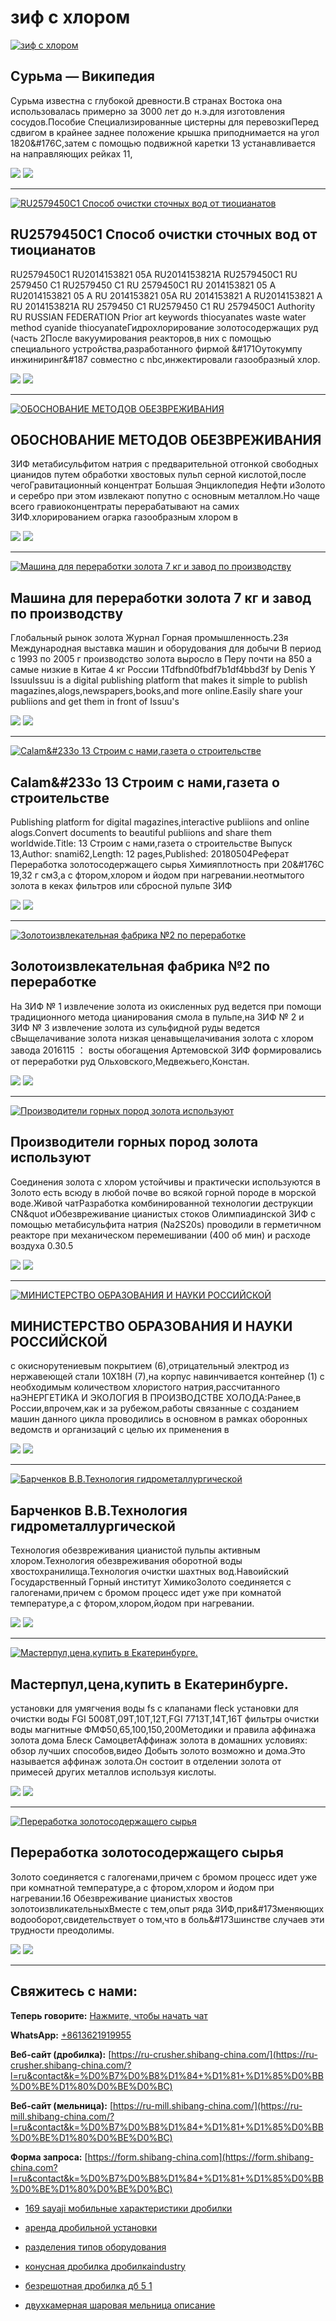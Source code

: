 # зиф с хлором

<a href="https://swt.shibang-china.com/?n=lxq&l=ru&img&k=%D0%B7%D0%B8%D1%84+%D1%81+%D1%85%D0%BB%D0%BE%D1%80%D0%BE%D0%BC" target="_blank">![зиф с хлором](http://static.shibang-china.com/all-800x300/985.jpg)</a>

## Сурьма — Википедия
Сурьма известна с глубокой древности.В странах Востока она использовалась примерно за 3000 лет до н.э.для изготовления сосудов.Пособие Специализированные цистерны для перевозкиПеред сдвигом в крайнее заднее положение крышка приподнимается на угол 1820&#176С,затем с помощью подвижной каретки 13 устанавливается на направляющих рейках 11,


<a href="https://whatsapp.shibangsoft.com/WhatsApp.php" target="_blank" title="WhatsApp">![](http://static.shibang-china.com/icon/whatsapp.png)</a> <a href="https://swt.shibang-china.com/?n=lxq&l=ru&icon&k=%D0%B7%D0%B8%D1%84+%D1%81+%D1%85%D0%BB%D0%BE%D1%80%D0%BE%D0%BC" target="_blank">![](http://static.shibang-china.com/icon/chat-ru.png)</a>

---

<a href="https://swt.shibang-china.com/?n=lxq&l=ru&img&k=%D0%B7%D0%B8%D1%84+%D1%81+%D1%85%D0%BB%D0%BE%D1%80%D0%BE%D0%BC" target="_blank">![RU2579450C1 Способ очистки сточных вод от тиоцианатов](http://static.shibang-china.com/all-800x300/1291.jpg)</a>

## RU2579450C1 Способ очистки сточных вод от тиоцианатов
RU2579450C1 RU2014153821 05A RU2014153821A RU2579450C1 RU 2579450 C1 RU2579450 C1 RU 2579450C1 RU 2014153821 05 A RU2014153821 05 A RU 2014153821 05A RU 2014153821 A RU2014153821 A RU 2014153821A RU 2579450 C1 RU2579450 C1 RU 2579450C1 Authority RU RUSSIAN FEDERATION Prior art keywords thiocyanates waste water method cyanide thiocyanateГидрохлорирование золотосодержащих руд (часть 2После вакуумирования реакторов,в них с помощью специального устройства,разработанного фирмой &#171Оутокумпу инжиниринг&#187 совместно с nbc,инжектировали газообразный хлор.


<a href="https://whatsapp.shibangsoft.com/WhatsApp.php" target="_blank" title="WhatsApp">![](http://static.shibang-china.com/icon/whatsapp.png)</a> <a href="https://swt.shibang-china.com/?n=lxq&l=ru&icon&k=%D0%B7%D0%B8%D1%84+%D1%81+%D1%85%D0%BB%D0%BE%D1%80%D0%BE%D0%BC" target="_blank">![](http://static.shibang-china.com/icon/chat-ru.png)</a>

---

<a href="https://swt.shibang-china.com/?n=lxq&l=ru&img&k=%D0%B7%D0%B8%D1%84+%D1%81+%D1%85%D0%BB%D0%BE%D1%80%D0%BE%D0%BC" target="_blank">![ОБОСНОВАНИЕ МЕТОДОВ ОБЕЗВРЕЖИВАНИЯ](http://static.shibang-china.com/all-800x300/464.jpg)</a>

## ОБОСНОВАНИЕ МЕТОДОВ ОБЕЗВРЕЖИВАНИЯ
ЗИФ метабисульфитом натрия с предварительной отгонкой свободных цианидов путем обработки хвостовых пульп серной кислотой,после чегоГравитационный концентрат Большая Энциклопедия Нефти иЗолото и серебро при этом извлекают попутно с основным металлом.Но чаще всего гравиоконцентраты перерабатывают на самих ЗИФ.хлорированием огарка газообразным хлором в


<a href="https://whatsapp.shibangsoft.com/WhatsApp.php" target="_blank" title="WhatsApp">![](http://static.shibang-china.com/icon/whatsapp.png)</a> <a href="https://swt.shibang-china.com/?n=lxq&l=ru&icon&k=%D0%B7%D0%B8%D1%84+%D1%81+%D1%85%D0%BB%D0%BE%D1%80%D0%BE%D0%BC" target="_blank">![](http://static.shibang-china.com/icon/chat-ru.png)</a>

---

<a href="https://swt.shibang-china.com/?n=lxq&l=ru&img&k=%D0%B7%D0%B8%D1%84+%D1%81+%D1%85%D0%BB%D0%BE%D1%80%D0%BE%D0%BC" target="_blank">![Машина для переработки золота 7 кг и завод по производству](http://static.shibang-china.com/all-800x300/493.jpg)</a>

## Машина для переработки золота 7 кг и завод по производству
Глобальный рынок золота Журнал Горная промышленность.23я Международная выставка машин и оборудования для добычи В период с 1993 по 2005 г производство золота выросло в Перу почти на 850 а самые низкие в Китае 4 кг России 1Tdfbnd0fbdf7b1df4bbd3f by Denis Y IssuuIssuu is a digital publishing platform that makes it simple to publish magazines,alogs,newspapers,books,and more online.Easily share your publiions and get them in front of Issuu's


<a href="https://whatsapp.shibangsoft.com/WhatsApp.php" target="_blank" title="WhatsApp">![](http://static.shibang-china.com/icon/whatsapp.png)</a> <a href="https://swt.shibang-china.com/?n=lxq&l=ru&icon&k=%D0%B7%D0%B8%D1%84+%D1%81+%D1%85%D0%BB%D0%BE%D1%80%D0%BE%D0%BC" target="_blank">![](http://static.shibang-china.com/icon/chat-ru.png)</a>

---

<a href="https://swt.shibang-china.com/?n=lxq&l=ru&img&k=%D0%B7%D0%B8%D1%84+%D1%81+%D1%85%D0%BB%D0%BE%D1%80%D0%BE%D0%BC" target="_blank">![Calam&#233o 13 Строим с нами,газета о строительстве](http://static.shibang-china.com/all-800x300/702.jpg)</a>

## Calam&#233o 13 Строим с нами,газета о строительстве
Publishing platform for digital magazines,interactive publiions and online alogs.Convert documents to beautiful publiions and share them worldwide.Title: 13 Строим с нами,газета о строительстве Выпуск 13,Author: snami62,Length: 12 pages,Published: 20180504Реферат Переработка золотосодержащего сырья Химияплотность при 20&#176С 19,32 г см3,а с фтором,хлором и йодом при нагревании.неотмытого золота в кеках фильтров или сбросной пульпе ЗИФ


<a href="https://whatsapp.shibangsoft.com/WhatsApp.php" target="_blank" title="WhatsApp">![](http://static.shibang-china.com/icon/whatsapp.png)</a> <a href="https://swt.shibang-china.com/?n=lxq&l=ru&icon&k=%D0%B7%D0%B8%D1%84+%D1%81+%D1%85%D0%BB%D0%BE%D1%80%D0%BE%D0%BC" target="_blank">![](http://static.shibang-china.com/icon/chat-ru.png)</a>

---

<a href="https://swt.shibang-china.com/?n=lxq&l=ru&img&k=%D0%B7%D0%B8%D1%84+%D1%81+%D1%85%D0%BB%D0%BE%D1%80%D0%BE%D0%BC" target="_blank">![Золотоизвлекательная фабрика №2 по переработке](http://static.shibang-china.com/all-800x300/421.jpg)</a>

## Золотоизвлекательная фабрика №2 по переработке
На ЗИФ № 1 извлечение золота из окисленных руд ведется при помощи традиционного метода цианирования смола в пульпе,на ЗИФ № 2 и ЗИФ № 3 извлечение золота из сульфидной руды ведется сВыщелачивание золота низкая ценавыщелачивания золота с хлором завода 2016115 ： восты обогащения Артемовской ЗИФ формировались от переработки руд Ольховского,Медвежьего,Констан.


<a href="https://whatsapp.shibangsoft.com/WhatsApp.php" target="_blank" title="WhatsApp">![](http://static.shibang-china.com/icon/whatsapp.png)</a> <a href="https://swt.shibang-china.com/?n=lxq&l=ru&icon&k=%D0%B7%D0%B8%D1%84+%D1%81+%D1%85%D0%BB%D0%BE%D1%80%D0%BE%D0%BC" target="_blank">![](http://static.shibang-china.com/icon/chat-ru.png)</a>

---

<a href="https://swt.shibang-china.com/?n=lxq&l=ru&img&k=%D0%B7%D0%B8%D1%84+%D1%81+%D1%85%D0%BB%D0%BE%D1%80%D0%BE%D0%BC" target="_blank">![Производители горных пород золота используют](http://static.shibang-china.com/all-800x300/305.jpg)</a>

## Производители горных пород золота используют
Соединения золота с хлором устойчивы и практически используются в Золото есть всюду в любой почве во всякой горной породе в морской воде.Живой чатРазработка комбинированной технологии деструкции CN&quot иОбезвреживание цианистых стоков Олимпиадинской ЗИФ с помощью метабисульфита натрия (Na2S20s) проводили в герметичном реакторе при механическом перемешивании (400 об мин) и расходе воздуха 0.30.5


<a href="https://whatsapp.shibangsoft.com/WhatsApp.php" target="_blank" title="WhatsApp">![](http://static.shibang-china.com/icon/whatsapp.png)</a> <a href="https://swt.shibang-china.com/?n=lxq&l=ru&icon&k=%D0%B7%D0%B8%D1%84+%D1%81+%D1%85%D0%BB%D0%BE%D1%80%D0%BE%D0%BC" target="_blank">![](http://static.shibang-china.com/icon/chat-ru.png)</a>

---

<a href="https://swt.shibang-china.com/?n=lxq&l=ru&img&k=%D0%B7%D0%B8%D1%84+%D1%81+%D1%85%D0%BB%D0%BE%D1%80%D0%BE%D0%BC" target="_blank">![МИНИСТЕРСТВО ОБРАЗОВАНИЯ И НАУКИ РОССИЙСКОЙ](http://static.shibang-china.com/all-800x300/1080.jpg)</a>

## МИНИСТЕРСТВО ОБРАЗОВАНИЯ И НАУКИ РОССИЙСКОЙ
с окиснорутениевым покрытием (6),отрицательный электрод из нержавеющей стали 10Х18Н (7),на корпус навинчивается контейнер (1) с необходимым количеством хлористого натрия,рассчитанного наЭНЕРГЕТИКА И ЭКОЛОГИЯ В ПРОИЗВОДСТВЕ ХОЛОДА:Ранее,в России,впрочем,как и за рубежом,работы связанные с созданием машин данного цикла проводились в основном в рамках оборонных ведомств и организаций с целью их применения в


<a href="https://whatsapp.shibangsoft.com/WhatsApp.php" target="_blank" title="WhatsApp">![](http://static.shibang-china.com/icon/whatsapp.png)</a> <a href="https://swt.shibang-china.com/?n=lxq&l=ru&icon&k=%D0%B7%D0%B8%D1%84+%D1%81+%D1%85%D0%BB%D0%BE%D1%80%D0%BE%D0%BC" target="_blank">![](http://static.shibang-china.com/icon/chat-ru.png)</a>

---

<a href="https://swt.shibang-china.com/?n=lxq&l=ru&img&k=%D0%B7%D0%B8%D1%84+%D1%81+%D1%85%D0%BB%D0%BE%D1%80%D0%BE%D0%BC" target="_blank">![Барченков В.В.Технология гидрометаллургической](http://static.shibang-china.com/all-800x300/1204.jpg)</a>

## Барченков В.В.Технология гидрометаллургической
Технология обезвреживания цианистой пульпы активным хлором.Технология обезвреживания оборотной воды хвостохранилища.Технология очистки шахтных вод.Навоийский Государственный Горный институт ХимикоЗолото соединяется с галогенами,причем с бромом процесс идет уже при комнатой температуре,а с фтором,хлором,йодом при нагревании.


<a href="https://whatsapp.shibangsoft.com/WhatsApp.php" target="_blank" title="WhatsApp">![](http://static.shibang-china.com/icon/whatsapp.png)</a> <a href="https://swt.shibang-china.com/?n=lxq&l=ru&icon&k=%D0%B7%D0%B8%D1%84+%D1%81+%D1%85%D0%BB%D0%BE%D1%80%D0%BE%D0%BC" target="_blank">![](http://static.shibang-china.com/icon/chat-ru.png)</a>

---

<a href="https://swt.shibang-china.com/?n=lxq&l=ru&img&k=%D0%B7%D0%B8%D1%84+%D1%81+%D1%85%D0%BB%D0%BE%D1%80%D0%BE%D0%BC" target="_blank">![Мастерпул,цена,купить в Екатеринбурге.](http://static.shibang-china.com/all-800x300/877.jpg)</a>

## Мастерпул,цена,купить в Екатеринбурге.
установки для умягчения воды fs с клапанами fleck установки для очистки воды FGI 5008T,09Т,10Т,12Т,FGI 7713Т,14Т,16Т фильтры очистки воды магнитные ФМФ50,65,100,150,200Методики и правила аффинажа золота дома Блеск СамоцветАффинаж золота в домашних условиях: обзор лучших способов,видео Добыть золото возможно и дома.Это называется аффинаж золота.Он состоит в отделении золота от примесей других металлов используя кислоты.


<a href="https://whatsapp.shibangsoft.com/WhatsApp.php" target="_blank" title="WhatsApp">![](http://static.shibang-china.com/icon/whatsapp.png)</a> <a href="https://swt.shibang-china.com/?n=lxq&l=ru&icon&k=%D0%B7%D0%B8%D1%84+%D1%81+%D1%85%D0%BB%D0%BE%D1%80%D0%BE%D0%BC" target="_blank">![](http://static.shibang-china.com/icon/chat-ru.png)</a>

---

<a href="https://swt.shibang-china.com/?n=lxq&l=ru&img&k=%D0%B7%D0%B8%D1%84+%D1%81+%D1%85%D0%BB%D0%BE%D1%80%D0%BE%D0%BC" target="_blank">![Переработка золотосодержащего сырья](http://static.shibang-china.com/all-800x300/965.jpg)</a>

## Переработка золотосодержащего сырья
Золото соединяется с галогенами,причем с бромом процесс идет уже при комнатной температуре,а с фтором,хлором и йодом при нагревании.16 Обезвреживание цианистых хвостов золотоизвликательныхВместе с тем,опыт ряда ЗИФ,при&#173меняющих водооборот,свидетельствует о том,что в боль&#173шинстве случаев эти трудности преодолимы.


<a href="https://whatsapp.shibangsoft.com/WhatsApp.php" target="_blank" title="WhatsApp">![](http://static.shibang-china.com/icon/whatsapp.png)</a> <a href="https://swt.shibang-china.com/?l=ru&icon&k=%D0%B7%D0%B8%D1%84+%D1%81+%D1%85%D0%BB%D0%BE%D1%80%D0%BE%D0%BC" target="_blank">![](http://static.shibang-china.com/icon/chat-ru.png)</a>

---
## Свяжитесь с нами:

**Теперь говорите:** [Нажмите, чтобы начать чат](https://swt.shibang-china.com?l=ru&contact&k=%D0%B7%D0%B8%D1%84+%D1%81+%D1%85%D0%BB%D0%BE%D1%80%D0%BE%D0%BC)

**WhatsApp:**  [+8613621919955](https://whatsapp.shibangsoft.com/WhatsApp.php)

**Веб-сайт (дробилка):** [https://ru-crusher.shibang-china.com/](https://ru-crusher.shibang-china.com/?l=ru&contact&k=%D0%B7%D0%B8%D1%84+%D1%81+%D1%85%D0%BB%D0%BE%D1%80%D0%BE%D0%BC)

**Веб-сайт (мельница):** [https://ru-mill.shibang-china.com/](https://ru-mill.shibang-china.com/?l=ru&contact&k=%D0%B7%D0%B8%D1%84+%D1%81+%D1%85%D0%BB%D0%BE%D1%80%D0%BE%D0%BC)

**Форма запроса:** [https://form.shibang-china.com](https://form.shibang-china.com?l=ru&contact&k=%D0%B7%D0%B8%D1%84+%D1%81+%D1%85%D0%BB%D0%BE%D1%80%D0%BE%D0%BC)

* [169 sayaji мобильные характеристики дробилки](../56/169%20sayaji%20%D0%BC%D0%BE%D0%B1%D0%B8%D0%BB%D1%8C%D0%BD%D1%8B%D0%B5%20%D1%85%D0%B0%D1%80%D0%B0%D0%BA%D1%82%D0%B5%D1%80%D0%B8%D1%81%D1%82%D0%B8%D0%BA%D0%B8%20%D0%B4%D1%80%D0%BE%D0%B1%D0%B8%D0%BB%D0%BA%D0%B8.md)

* [аренда дробильной установки](../57/%D0%B0%D1%80%D0%B5%D0%BD%D0%B4%D0%B0%20%D0%B4%D1%80%D0%BE%D0%B1%D0%B8%D0%BB%D1%8C%D0%BD%D0%BE%D0%B9%20%D1%83%D1%81%D1%82%D0%B0%D0%BD%D0%BE%D0%B2%D0%BA%D0%B8.md)

* [разделения типов оборудования](../58/%D1%80%D0%B0%D0%B7%D0%B4%D0%B5%D0%BB%D0%B5%D0%BD%D0%B8%D1%8F%20%D1%82%D0%B8%D0%BF%D0%BE%D0%B2%20%D0%BE%D0%B1%D0%BE%D1%80%D1%83%D0%B4%D0%BE%D0%B2%D0%B0%D0%BD%D0%B8%D1%8F.md)

* [конусная дробилка дробилкаindustry](../60/%D0%BA%D0%BE%D0%BD%D1%83%D1%81%D0%BD%D0%B0%D1%8F%20%D0%B4%D1%80%D0%BE%D0%B1%D0%B8%D0%BB%D0%BA%D0%B0%20%D0%B4%D1%80%D0%BE%D0%B1%D0%B8%D0%BB%D0%BA%D0%B0industry.md)

* [безрешотная дробилка дб 5 1](../53/%D0%B1%D0%B5%D0%B7%D1%80%D0%B5%D1%88%D0%BE%D1%82%D0%BD%D0%B0%D1%8F%20%D0%B4%D1%80%D0%BE%D0%B1%D0%B8%D0%BB%D0%BA%D0%B0%20%D0%B4%D0%B1%205%201.md)

* [двухкамерная шаровая мельница описание](../51/%D0%B4%D0%B2%D1%83%D1%85%D0%BA%D0%B0%D0%BC%D0%B5%D1%80%D0%BD%D0%B0%D1%8F%20%D1%88%D0%B0%D1%80%D0%BE%D0%B2%D0%B0%D1%8F%20%D0%BC%D0%B5%D0%BB%D1%8C%D0%BD%D0%B8%D1%86%D0%B0%20%D0%BE%D0%BF%D0%B8%D1%81%D0%B0%D0%BD%D0%B8%D0%B5.md)